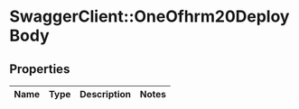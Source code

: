# SwaggerClient::OneOfhrm20DeployBody

## Properties
Name | Type | Description | Notes
------------ | ------------- | ------------- | -------------

